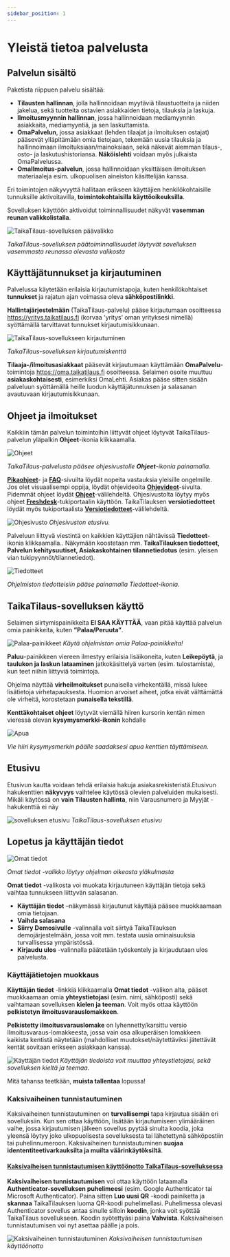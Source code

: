 ```yaml
---
sidebar_position: 1
---
```


# Yleistä tietoa palvelusta

## Palvelun sisältö

Paketista riippuen palvelu sisältää:

- **Tilausten hallinnan**, jolla hallinnoidaan myytäviä tilaustuotteita ja niiden jakelua, sekä tuotteita ostavien asiakkaiden tietoja, tilauksia ja laskuja.
- **Ilmoitusmyynnin hallinnan**, jossa hallinnoidaan mediamyynnin asiakkaita, mediamyyntiä, ja sen laskuttamista.
- **OmaPalvelun**, jossa asiakkaat (lehden tilaajat ja ilmoituksen ostajat) pääsevät ylläpitämään omia tietojaan, tekemään uusia tilauksia ja hallinnoimaan ilmoituksiaan/mainoksiaan, sekä näkevät aiemman tilaus-, osto- ja laskutushistoriansa. **Näköislehti** voidaan myös julkaista OmaPalvelussa.
- **OmaIlmoitus-palvelun**, jossa hallinnoidaan yksittäisen ilmoituksen materiaaleja esim. ulkopuolisen aineiston käsittelijän kanssa.

Eri toimintojen näkyvyyttä hallitaan erikseen käyttäjien henkilökohtaisille tunnuksille aktivoitavilla, **toimintokohtaisilla käyttöoikeuksilla**.

Sovelluksen käyttöön aktivoidut toiminnallisuudet näkyvät **vasemman reunan valikkolistalla**.

![TaikaTilaus-sovelluksen päävalikko](/img/ohjeet/yleista1.png)

*TaikaTilaus-sovelluksen päätoiminnallisuudet löytyvät sovelluksen vasemmasta reunassa olevasta valikosta*

## Käyttäjätunnukset ja kirjautuminen

Palvelussa käytetään erilaisia kirjautumistapoja, kuten henkilökohtaiset **tunnukset** ja rajatun ajan voimassa oleva **sähköpostilinkki**.

**Hallintajärjestelmään** (TaikaTilaus-palvelu) pääse kirjautumaan osoitteessa https://yritys.taikatilaus.fi (korvaa ’yritys’ oman yrityksesi nimellä) syöttämällä tarvittavat tunnukset kirjautumisikkunaan.

![TaikaTilaus-sovellukseen kirjautuminen](/img/ohjeet/kirjautumisruutu1.png)

*TaikaTilaus-sovelluksen kirjautumiskenttä*

**Tilaaja-/ilmoitusasiakkaat** pääsevät kirjautumaan käyttämään **OmaPalvelu**-toimintoja https://oma.taikatilaus.fi osoitteessa. Selaimen osoite muuttuu **asiakaskohtaisesti**, esimerkiksi OmaLehti. Asiakas pääse sitten sisään palveluun syöttämällä heille luodun käyttäjätunnuksen ja salasanan avautuvaan kirjautumisikkunaan.

## Ohjeet ja ilmoitukset

Kaikkiin tämän palvelun toimintoihin liittyvät ohjeet löytyvät TaikaTilaus-palvelun yläpalkin **Ohjeet**-ikonia klikkaamalla.

![Ohjeet](/img/ohjeet/ohjeet-ikoni.png)

*TaikaTilaus-palvelusta pääsee ohjesivustolle **Ohjeet**-ikonia painamalla.*

**[Pikaohjeet](/docs/category/pikaohjeet)**- ja **[FAQ](/docs/category/faq)**-sivuilta löydät nopeita vastauksia yleisille ongelmille. Jos olet visuaalisempi oppija, löydät ohjevideoita **[Ohjevideot](/docs/ohjevideot)**-sivulta. Pidemmät ohjeet löydät **[Ohjeet](/docs/category/ohjeet)**-välilehdeltä. Ohjesivustolta löytyy myös ohjeet **[Freshdesk](/docs/tukiportaali)**-tukiportaalin käyttöön. TaikaTilauksen **versiotiedotteet** löydät myös tukiportaalista **[Versiotiedotteet](/docs/category/versiotiedotteet)**-välilehdeltä.

![Ohjesivusto](/img/ohjeet/tukiportaali.png)
*Ohjesivuston etusivu.*

Palveluun liittyvä viestintä on kaikkien käyttäjien nähtävissä **Tiedotteet**-ikonia klikkaamalla.. Näkymään koostetaan mm. **TaikaTilauksen tiedotteet, Palvelun kehitysuutiset, Asiakaskohtainen tilannetiedotus** (esim. yleisen vian tukipyynnöt/tilannetiedot).

![Tiedotteet](/img/ohjeet/ohjeet-tiedotteet.png)

*Ohjelmiston tiedotteisiin pääse painamalla Tiedotteet-ikonia.*

## TaikaTilaus-sovelluksen käyttö

Selaimen siirtymispainikkeita **EI SAA KÄYTTÄÄ**, vaan pitää käyttää palvelun omia painikkeita, kuten **”Palaa/Peruuta”**.

![Palaa-painikkeet](/img/ohjeet/palaa-painikkeet.png)
*Käytä ohjelmiston omia Palaa-painikkeita!*

**Paluu**-painikkeen viereen ilmestyy erilaisia lisäikoneita, kuten **Leikepöytä**, ja **taulukon ja laskun lataaminen** jatkokäsittelyä varten (esim. tulostamista), kun teet niihin liittyviä toimintoja.

Ohjelma näyttää **virheilmoitukset** punaisella virhekentällä, missä lukee lisätietoja virhetapauksesta. Huomion arvoiset aiheet, jotka eivät välttämättä ole virheitä, korostetaan **punaisella tekstillä**.

**Kenttäkohtaiset ohjeet** löytyvät viemällä hiiren kursorin kentän nimen vieressä olevan **kysymysmerkki-ikonin** kohdalle

![Apua](/img/ohjeet/apua.png)

*Vie hiiri kysymysmerkin päälle saadaksesi apua kenttien täyttämiseen.*

## Etusivu

Etusivun kautta voidaan tehdä erilaisia hakuja asiakasrekisteristä.Etusivun hakukenttien **näkyvyys** vaihtelee käytössä olevien palveluiden mukaisesti. Mikäli käytössä on **vain Tilausten hallinta**, niin Varausnumero ja Myyjät -hakukenttiä ei näy

![sovelluksen etusivu](/img/ohjeet/etusivu.png)
*TaikaTilaus-sovelluksen etusivu*

## Lopetus ja käyttäjän tiedot

![Omat tiedot](/img/ohjeet/kayttajantiedot.png)

*Omat tiedot -valikko löytyy ohjelman oikeasta yläkulmasta*

**Omat tiedot** -valikosta voi muokata kirjautuneen käyttäjän tietoja sekä vaihtaa tunnukseen liittyvän salasanan.

- **Käyttäjän tiedot** –näkymässä kirjautunut käyttäjä pääsee muokkaamaan omia tietojaan.
- **Vaihda salasana**
- **Siirry Demosivulle** -valinnalla voit siirtyä TaikaTilauksen demojärjestelmään, jossa voit mm. testata uusia ominaisuuksia turvallisessa ympäristössä.
- **Kirjaudu ulos** -valinnalla päätetään työskentely ja kirjaudutaan ulos palvelusta.

### Käyttäjätietojen muokkaus

**Käyttäjän tiedot** -linkkiä klikkaamalla **Omat tiedot** -valikon alta, pääset muokkaamaan omia **yhteystietojasi** (esim. nimi, sähköposti) sekä vaihtamaan sovelluksen **kielen ja teeman**. Voit myös ottaa käyttöön **pelkistetyn ilmoitusvarauslomakkeen**.

**Pelkistetty ilmoitusvarauslomake** on lyhennetty/karsittu versio Ilmoitusvaraus-lomakkeesta, jossa vain osa alkuperäisen lomakkeen kaikista kentistä näytetään (mahdolliset muutokset/näytettäviksi jätettävät kentät sovitaan erikseen asiakkaan kanssa).

![Käyttäjän tiedot](/img/ohjeet/kayttajantiedot2.png)
*Käyttäjän tiedoista voit muuttaa yhteystietojasi, sekä sovelluksen kieltä ja teemaa.*

Mitä tahansa teetkään, **muista tallentaa** lopussa!

### Kaksivaiheinen tunnistautuminen

Kaksivaiheinen tunnistautuminen on **turvallisempi** tapa kirjautua sisään eri sovelluksiin. Kun sen ottaa käyttöön, lisätään kirjautumiseen ylimääräinen vaihe, jossa kirjautumisen jälkeen sovellus pyytää sinulta koodia, joka yleensä löytyy joko ulkopuolisesta sovelluksesta tai lähetettynä sähköpostiin tai puhelinnumeroon. Kaksivaiheinen tunnistautuminen **suojaa idententiteetivarkauksilta ja muilta väärinkäytöksiltä**.

#### <a href="/docs/pikaohjeet/kaksivaiheinen-tunnistautuminen">Kaksivaiheisen tunnistautumisen käyttöönotto TaikaTilaus-sovelluksessa</a>

 **Kaksivaiheisen tunnistautumisen** voi ottaa käyttöön lataamalla **Authenticator-sovelluksen puhelimeesi** (esim. Google Authenticator tai Microsoft Authenticator). Paina sitten **Luo uusi QR** -koodi painiketta ja **skannaa** TaikaTilauksen luoma QR-koodi puhelimellasi. Puhelimessa olevasi Authenticator sovellus antaa sinulle silloin **koodin**, jonka voit syöttää TaikaTilaus sovellukseen. Koodin syötettyäsi paina **Vahvista**. Kaksivaiheisen tunnistautumisen voi nyt asettaa päälle ja pois.

![Kaksivaiheinen tunnistautuminen](/img/ohjeet/MFA.png)
*Kaksivaiheisen tunnistautumisen käyttöönotto*
